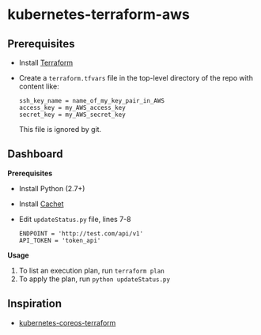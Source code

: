 # kubernetes-terraform-aws

## Prerequisites
* Install [Terraform][1]
* Create a `terraform.tfvars` file in the top-level directory of the repo with content like:

    ```
    ssh_key_name = name_of_my_key_pair_in_AWS
    access_key = my_AWS_access_key
    secret_key = my_AWS_secret_key
    ```
    This file is ignored by git.

## Dashboard
__Prerequisites__
* Install Python (2.7+)
* Install [Cachet][2] 

* Edit `updateStatus.py` file, lines 7-8

    ```
    ENDPOINT = 'http://test.com/api/v1'
    API_TOKEN = 'token_api'
    ```

__Usage__

1. To list an execution plan, run `terraform plan`
2. To apply the plan, run `python updateStatus.py`

## Inspiration
* [kubernetes-coreos-terraform][3]

[1]: https://www.terraform.io/
[2]: https://cachethq.io/
[3]: https://github.com/bakins/kubernetes-coreos-terraform
